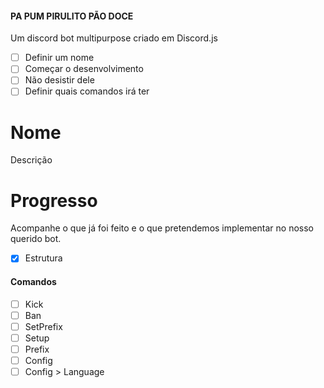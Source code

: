 #### PA PUM PIRULITO PÃO DOCE
Um discord bot multipurpose criado em Discord.js

- [ ] Definir um nome
- [ ] Começar o desenvolvimento
- [ ] Não desistir dele
- [ ] Definir quais comandos irá ter

# Nome
Descrição

# Progresso
Acompanhe o que já foi feito e o que pretendemos implementar no nosso querido bot.

- [X] Estrutura

#### Comandos
- [ ] Kick
- [ ] Ban
- [ ] SetPrefix
- [ ] Setup
- [ ] Prefix
- [ ] Config
- [ ] Config > Language
